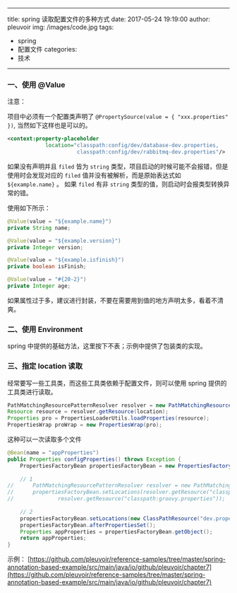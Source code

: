 
---
title: spring 读取配置文件的多种方式
date: 2017-05-24 19:19:00
author: pleuvoir
img: /images/code.jpg
tags:
  - spring
  - 配置文件
categories:
  - 技术
---


### 一、使用 @Value

注意：

项目中必须有一个配置类声明了 `@PropertySource(value = { "xxx.properties" })`, 当然如下这样也是可以的。

```xml
<context:property-placeholder
            location="classpath:config/dev/database-dev.properties,
                      classpath:config/dev/rabbitmq-dev.properties"/>
```

如果没有声明并且 `filed` 皆为 `string` 类型，项目启动的时候可能不会报错，但是使用时会发现对应的 `filed` 值并没有被解析，而是原始表达式如 `${example.name}` 。
如果 `filed` 有非 `string` 类型的值，则启动时会报类型转换异常的错。

使用如下所示：

```java
@Value(value = "${example.name}")
private String name;

@Value(value = "${example.version}")
private Integer version;

@Value(value = "${example.isfinish}")
private boolean isFinish;

@Value(value = "#{20-2}")
private Integer age;
```

如果属性过于多，建议进行封装，不要在需要用到值的地方声明太多，看着不清爽。

### 二、使用 Environment

spring 中提供的基础方法，这里按下不表；示例中提供了包装类的实现。

### 三、指定 location 读取

经常要写一些工具类，而这些工具类依赖于配置文件，则可以使用 spring 提供的工具类进行读取。

```java
PathMatchingResourcePatternResolver resolver = new PathMatchingResourcePatternResolver();
Resource resource = resolver.getResource(location);
Properties pro = PropertiesLoaderUtils.loadProperties(resource);
PropertiesWrap proWrap = new PropertiesWrap(pro);
```

这种可以一次读取多个文件

```java
@Bean(name = "appProperties")
public Properties configProperties() throws Exception {
	PropertiesFactoryBean propertiesFactoryBean = new PropertiesFactoryBean();
	
	// 1
//		PathMatchingResourcePatternResolver resolver = new PathMatchingResourcePatternResolver();
//		propertiesFactoryBean.setLocations(resolver.getResource("classpath:dev.properties"),
//				resolver.getResource("classpath:groovy.properties"));
	
	// 2
	propertiesFactoryBean.setLocations(new ClassPathResource("dev.properties"), new ClassPathResource("groovy.properties"));
	propertiesFactoryBean.afterPropertiesSet();
	Properties appProperties = propertiesFactoryBean.getObject();
	return appProperties;
}
```

示例： [https://github.com/pleuvoir/reference-samples/tree/master/spring-annotation-based-example/src/main/java/io/github/pleuvoir/chapter7](https://github.com/pleuvoir/reference-samples/tree/master/spring-annotation-based-example/src/main/java/io/github/pleuvoir/chapter7)